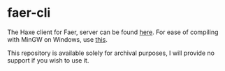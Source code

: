 # faer-cli
The Haxe client for Faer, server can be found [here](https://github.com/Zemagaia/faer-src). For ease of compiling with MinGW on Windows, use [this](https://github.com/Zemagaia/hxcpp-faer).

This repository is available solely for archival purposes, I will provide no support if you wish to use it.
